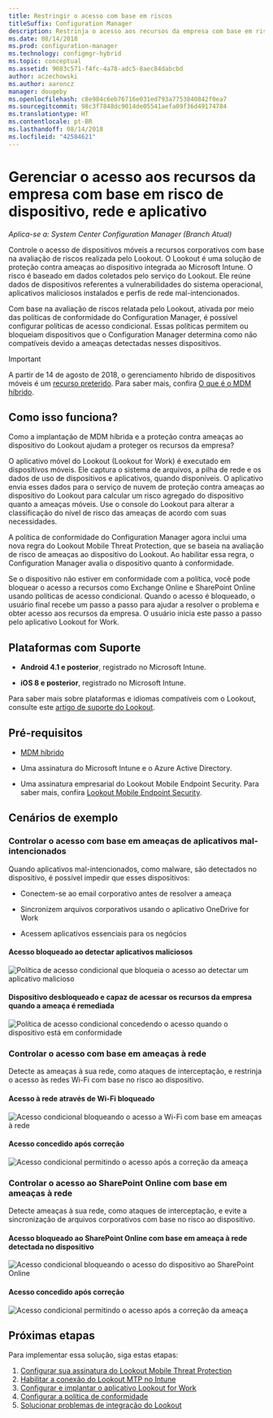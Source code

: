 ```yaml
---
title: Restringir o acesso com base em riscos
titleSuffix: Configuration Manager
description: Restrinja o acesso aos recursos da empresa com base em risco de dispositivo, rede e aplicativo.
ms.date: 08/14/2018
ms.prod: configuration-manager
ms.technology: configmgr-hybrid
ms.topic: conceptual
ms.assetid: 9083c571-f4fc-4a78-adc5-8aec84dabcbd
author: aczechowski
ms.author: aaroncz
manager: dougeby
ms.openlocfilehash: c8e984c6eb76716e031ed793a7753840842f0ea7
ms.sourcegitcommit: 98c3f7848dc9014de05541aefa09f36d49174784
ms.translationtype: HT
ms.contentlocale: pt-BR
ms.lasthandoff: 08/14/2018
ms.locfileid: "42584621"
---
```

# <a name="manage-access-to-company-resource-based-on-device-network-and-application-risk"></a>Gerenciar o acesso aos recursos da empresa com base em risco de dispositivo, rede e aplicativo

*Aplica-se a: System Center Configuration Manager (Branch Atual)*

Controle o acesso de dispositivos móveis a recursos corporativos com base na avaliação de riscos realizada pelo Lookout. O Lookout é uma solução de proteção contra ameaças ao dispositivo integrada ao Microsoft Intune. O risco é baseado em dados coletados pelo serviço do Lookout. Ele reúne dados de dispositivos referentes a vulnerabilidades do sistema operacional, aplicativos maliciosos instalados e perfis de rede mal-intencionados. 

Com base na avaliação de riscos relatada pelo Lookout, ativada por meio das políticas de conformidade do Configuration Manager, é possível configurar políticas de acesso condicional. Essas políticas permitem ou bloqueiam dispositivos que o Configuration Manager determina como não compatíveis devido a ameaças detectadas nesses dispositivos.

> [!Important]  
> A partir de 14 de agosto de 2018, o gerenciamento híbrido de dispositivos móveis é um [recurso preterido](/sccm/core/plan-design/changes/deprecated/removed-and-deprecated-cmfeatures). Para saber mais, confira [O que é o MDM híbrido](/sccm/mdm/understand/hybrid-mobile-device-management).<!--Intune feature 2683117-->  



## <a name="how-does-it-work"></a>Como isso funciona?

Como a implantação de MDM híbrida e a proteção contra ameaças ao dispositivo do Lookout ajudam a proteger os recursos da empresa?

O aplicativo móvel do Lookout (Lookout for Work) é executado em dispositivos móveis. Ele captura o sistema de arquivos, a pilha de rede e os dados de uso de dispositivos e aplicativos, quando disponíveis. O aplicativo envia esses dados para o serviço de nuvem de proteção contra ameaças ao dispositivo do Lookout para calcular um risco agregado do dispositivo quanto a ameaças móveis. Use o console do Lookout para alterar a classificação do nível de risco das ameaças de acordo com suas necessidades.  

A política de conformidade do Configuration Manager agora inclui uma nova regra do Lookout Mobile Threat Protection, que se baseia na avaliação de risco de ameaças ao dispositivo do Lookout. Ao habilitar essa regra, o Configuration Manager avalia o dispositivo quanto à conformidade.

Se o dispositivo não estiver em conformidade com a política, você pode bloquear o acesso a recursos como Exchange Online e SharePoint Online usando políticas de acesso condicional. Quando o acesso é bloqueado, o usuário final recebe um passo a passo para ajudar a resolver o problema e obter acesso aos recursos da empresa. O usuário inicia este passo a passo pelo aplicativo Lookout for Work.



## <a name="supported-platforms"></a>Plataformas com Suporte

- **Android 4.1 e posterior**, registrado no Microsoft Intune.  

- **iOS 8 e posterior**, registrado no Microsoft Intune.  


Para saber mais sobre plataformas e idiomas compatíveis com o Lookout, consulte este [artigo de suporte do Lookout](https://personal.support.lookout.com/hc/articles/114094140253).



## <a name="prerequisites"></a>Pré-requisitos

- [MDM híbrido](/sccm/mdm/understand/hybrid-mobile-device-management)  

- Uma assinatura do Microsoft Intune e o Azure Active Directory.  

- Uma assinatura empresarial do Lookout Mobile Endpoint Security. Para saber mais, confira [Lookout Mobile Endpoint Security](https://www.lookout.com/products/mobile-endpoint-security).  



## <a name="example-scenarios"></a>Cenários de exemplo


### <a name="control-access-based-on-threat-from-malicious-apps"></a>Controlar o acesso com base em ameaças de aplicativos mal-intencionados

Quando aplicativos mal-intencionados, como malware, são detectados no dispositivo, é possível impedir que esses dispositivos:

- Conectem-se ao email corporativo antes de resolver a ameaça  

- Sincronizem arquivos corporativos usando o aplicativo OneDrive for Work  

- Acessem aplicativos essenciais para os negócios  

#### <a name="access-blocked-when-malicious-apps-are-detected"></a>Acesso bloqueado ao detectar aplicativos maliciosos

![Política de acesso condicional que bloqueia o acesso ao detectar um aplicativo malicioso](media/config-mgr-maliciousapps_blocked.png)

#### <a name="device-unblocked-and-is-able-to-access-company-resources-when-the-threat-is-remediated"></a>Dispositivo desbloqueado e capaz de acessar os recursos da empresa quando a ameaça é remediada

![Política de acesso condicional concedendo o acesso quando o dispositivo está em conformidade](media/config-mgr-maliciousapps-unblocked.png)


### <a name="control-access-based-on-threat-to-network"></a>Controlar o acesso com base em ameaças à rede

Detecte as ameaças à sua rede, como ataques de interceptação, e restrinja o acesso às redes Wi-Fi com base no risco ao dispositivo.

#### <a name="access-to-network-through-wifi-blocked"></a>Acesso à rede através de Wi-Fi bloqueado

![Acesso condicional bloqueando o acesso a Wi-Fi com base em ameaças à rede](media/config-mgr-network-wifi-blocked.png)

#### <a name="access-granted-on-remediation"></a>Acesso concedido após correção

![Acesso condicional permitindo o acesso após a correção da ameaça](media/config-mgr-network-wifi-unblocked.png)


### <a name="control-access-to-sharepoint-online-based-on-threat-to-network"></a>Controlar o acesso ao SharePoint Online com base em ameaças à rede

Detecte ameaças à sua rede, como ataques de interceptação, e evite a sincronização de arquivos corporativos com base no risco ao dispositivo.

#### <a name="access-blocked-sharepoint-online-based-on-network-threat-detected-on-the-device"></a>Acesso bloqueado ao SharePoint Online com base em ameaça à rede detectada no dispositivo

![Acesso condicional bloqueando o acesso do dispositivo ao SharePoint Online](media/config-mgr-network-spo-blocked.png)


#### <a name="access-granted-on-remediation"></a>Acesso concedido após correção

![Acesso condicional permitindo o acesso após a correção da ameaça](media/config-mgr-network-spo-unblocked.png)



## <a name="next-steps"></a>Próximas etapas

Para implementar essa solução, siga estas etapas:  

1.  [Configurar sua assinatura do Lookout Mobile Threat Protection](set-up-your-subscription-with-lookout.md)
2.  [Habilitar a conexão do Lookout MTP no Intune](enable-lookout-connection-in-intune.md)
3.  [Configurar e implantar o aplicativo Lookout for Work](configure-and-deploy-lookout-for-work-apps.md)
4.  [Configurar a política de conformidade](enable-device-threat-protection-rule-compliance-policy.md)
5.  [Solucionar problemas de integração do Lookout](troubleshoot-lookout-integration.md)
